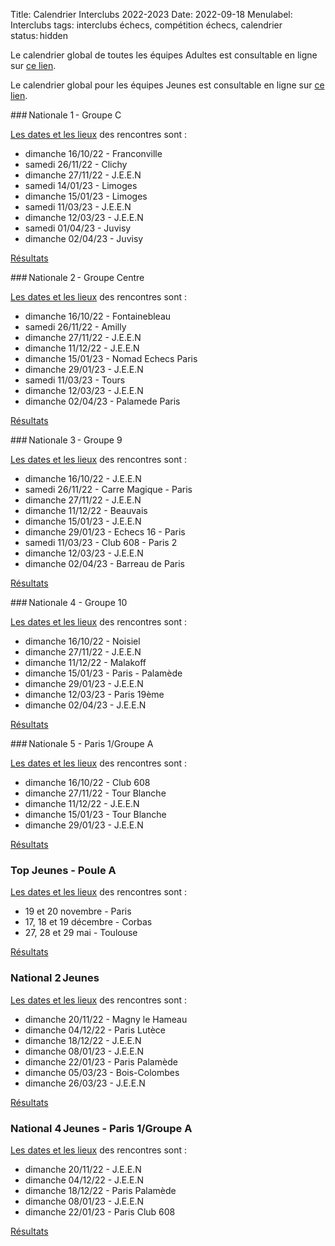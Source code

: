 Title: Calendrier Interclubs 2022-2023
Date: 2022-09-18
Menulabel: Interclubs
tags: interclubs échecs, compétition échecs, calendrier
status: hidden


Le calendrier global de toutes les équipes Adultes est consultable en ligne sur [ce lien](https://docs.google.com/spreadsheets/d/e/2PACX-1vSQpYA-IMxIJQho1XwsaRXrADO3W1Om_fFS9BaroQZJikk8A9jtVKn1w8raeG_swtk8pB2yZNfEgDm_/pubhtml).

Le calendrier global pour les équipes Jeunes est consultable en ligne sur [ce lien](https://docs.google.com/spreadsheets/d/e/2PACX-1vTk-ifhnnZnJuJj_VAl0X6-xYBruDfZa6PLNpuPTdd17heafiIQxSZ2EqGoNf_UFD9V2aBPlerkA0Wx/pubhtml).

### Nationale 1 - Groupe C

[Les dates et les lieux](http://www.echecs.asso.fr/EquipesCalendrier.aspx?Ref=881&Saison=3000) des rencontres sont :

* dimanche 16/10/22 - Franconville
* samedi 26/11/22 - Clichy
* dimanche 27/11/22 - J.E.E.N
* samedi 14/01/23 - Limoges
* dimanche 15/01/23 - Limoges
* samedi 11/03/23 - J.E.E.N
* dimanche 12/03/23 - J.E.E.N
* samedi 01/04/23 - Juvisy
* dimanche 02/04/23 - Juvisy

[Résultats](http://www.echecs.asso.fr/Equipes.aspx?Groupe=881)

### Nationale 2 - Groupe Centre

[Les dates et les lieux](http://www.echecs.asso.fr/EquipesCalendrier.aspx?Ref=2620&Saison=3000) des rencontres sont :

* dimanche 16/10/22 - Fontainebleau
* samedi 26/11/22 - Amilly
* dimanche 27/11/22 - J.E.E.N
* dimanche 11/12/22 - J.E.E.N
* dimanche 15/01/23 - Nomad Echecs Paris
* dimanche 29/01/23 - J.E.E.N
* samedi 11/03/23 - Tours
* dimanche 12/03/23 - J.E.E.N
* dimanche 02/04/23 - Palamede Paris

[Résultats](http://www.echecs.asso.fr/Equipes.aspx?Groupe=2620)

### Nationale 3 - Groupe 9

[Les dates et les lieux](http://www.echecs.asso.fr/EquipesCalendrier.aspx?Ref=45&Saison=3000) des rencontres sont :

* dimanche 16/10/22 - J.E.E.N
* samedi 26/11/22 - Carre Magique - Paris
* dimanche 27/11/22 - J.E.E.N
* dimanche 11/12/22 - Beauvais
* dimanche 15/01/23 - J.E.E.N
* dimanche 29/01/23 - Echecs 16 - Paris
* samedi 11/03/23 - Club 608 - Paris 2
* dimanche 12/03/23 - J.E.E.N
* dimanche 02/04/23 - Barreau de Paris

[Résultats](http://www.echecs.asso.fr/Equipes.aspx?Groupe=45)

### Nationale 4 - Groupe 10

[Les dates et les lieux](http://www.echecs.asso.fr/EquipesCalendrier.aspx?Ref=59&Saison=3000) des rencontres sont :

* dimanche 16/10/22 - Noisiel
* dimanche 27/11/22 - J.E.E.N
* dimanche 11/12/22 - Malakoff
* dimanche 15/01/23 - Paris - Palamède
* dimanche 29/01/23 - J.E.E.N
* dimanche 12/03/23 - Paris 19ème
* dimanche 02/04/23 - J.E.E.N

[Résultats](http://www.echecs.asso.fr/Equipes.aspx?Groupe=59)

### Nationale 5 - Paris 1/Groupe A

[Les dates et les lieux](http://www.echecs.asso.fr/EquipesCalendrier.aspx?Ref=1342&Saison=3000) des rencontres sont :

* dimanche 16/10/22 - Club 608
* dimanche 27/11/22 - Tour Blanche
* dimanche 11/12/22 - J.E.E.N
* dimanche 15/01/23 - Tour Blanche
* dimanche 29/01/23 - J.E.E.N

[Résultats](http://www.echecs.asso.fr/Equipes.aspx?Groupe=1342)

### Top Jeunes - Poule A

[Les dates et les lieux](http://www.echecs.asso.fr/EquipesCalendrier.aspx?Ref=4&Saison=3000) des rencontres sont :

* 19 et 20 novembre - Paris
* 17, 18 et 19 décembre - Corbas
* 27, 28 et 29 mai - Toulouse

[Résultats](http://www.echecs.asso.fr/Equipes.aspx?Groupe=4)

### National 2 Jeunes

[Les dates et les lieux](http://www.echecs.asso.fr/EquipesCalendrier.aspx?Ref=11&Saison=3000) des rencontres sont :

* dimanche 20/11/22 - Magny le Hameau
* dimanche 04/12/22 - Paris Lutèce
* dimanche 18/12/22 - J.E.E.N
* dimanche 08/01/23 - J.E.E.N
* dimanche 22/01/23 - Paris Palamède
* dimanche 05/03/23 - Bois-Colombes
* dimanche 26/03/23 - J.E.E.N

[Résultats](http://www.echecs.asso.fr/Equipes.aspx?Groupe=11)

### National 4 Jeunes - Paris 1/Groupe A

[Les dates et les lieux](http://www.echecs.asso.fr/EquipesCalendrier.aspx?Ref=1399&Saison=3000) des rencontres sont :

* dimanche 20/11/22 - J.E.E.N
* dimanche 04/12/22 - J.E.E.N
* dimanche 18/12/22 - Paris Palamède
* dimanche 08/01/23 - J.E.E.N
* dimanche 22/01/23 - Paris Club 608

[Résultats](http://www.echecs.asso.fr/Equipes.aspx?Groupe=1399)

